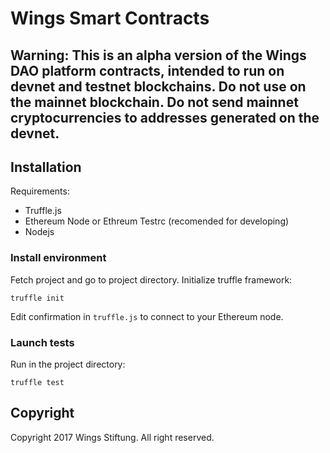# Wings Smart Contracts

## Warning: This is an alpha version of the Wings DAO platform contracts, intended to run on devnet and testnet blockchains. Do not use on the mainnet blockchain. Do not send mainnet cryptocurrencies to addresses generated on the devnet. 

## Installation

Requirements:
  - Truffle.js
  - Ethereum Node  or Ethreum Testrc (recomended for developing)
  - Nodejs

### Install environment

Fetch project and go to project directory. Initialize truffle framework:

```
truffle init
```

Edit confirmation in `truffle.js` to connect to your Ethereum node.

### Launch tests

Run in the project directory:

```
truffle test
```


## Copyright

Copyright 2017 Wings Stiftung. All right reserved.

